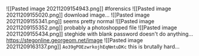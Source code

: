 ![[Pasted image 20211209154943.png]]
#forensics
![[Pasted image 20211209155020.png]]
download image...
![[Pasted image 20211209155341.png]]
seems pretty normal
![[Pasted image 20211209155352.png]]
probably a photoshopped file
![[Pasted image 20211209155434.png]]
steghide with blank password doesn't do anything...
https://stegonline.georgeom.net/image
![[Pasted image 20211209163137.png]]
`Ao39gPOEzwrkojhEqNmtuDKc`
this is brutally hard...